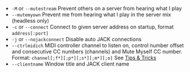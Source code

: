 - `-M` or `--mutestream` Prevent others on a server from hearing what I play
- `--mutemyown` Prevent me from hearing what I play in the server mix
  (headless only)
-  `-c` or `--connect` Connect to given server address on startup, format
   `address[:port]`
-  `-j` or `--nojackconnect` Disable auto JACK connections
-  `--ctrlmidich` MIDI controller channel to listen on, control number
   offset and consecutive CC numbers (channels) and Mute Myself CC
   number. Format: `channel[;f*][;p*][;s*][;m*][;o]` See [Tips &
   Tricks](Tips-Tricks-More#using-ctrlmidich-for-midi-controllers)
- `--clientname` Window title and JACK client name
